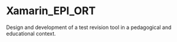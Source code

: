 # Xamarin_EPI_ORT
Design and development of a test revision tool in a pedagogical and educational context. 

